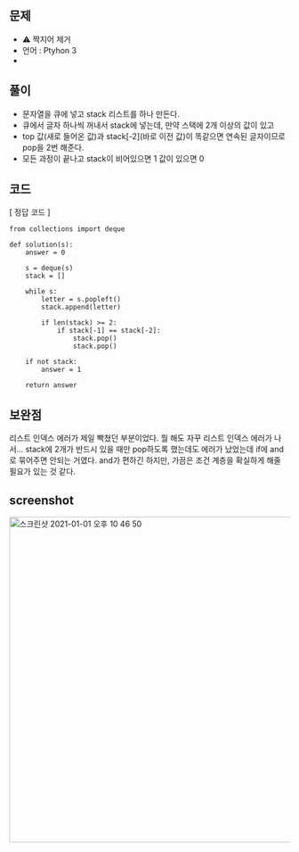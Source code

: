 ## 문제
- ⚠️ 짝지어 제거
- 언어 : Ptyhon 3
- 


## 풀이
- 문자열을 큐에 넣고 stack 리스트를 하나 만든다.
- 큐에서 글자 하나씩 꺼내서 stack에 넣는데, 만약 스택에 2개 이상의 값이 있고
- top 값(새로 들어온 값)과 stack[-2](바로 이전 값)이 똑같으면 연속된 글자이므로 pop을 2번 해준다.
- 모든 과정이 끝나고 stack이 비어있으면 1 값이 있으면 0

## 코드

[ 정답 코드 ]
```
from collections import deque

def solution(s):
    answer = 0

    s = deque(s)
    stack = []
    
    while s:
        letter = s.popleft()
        stack.append(letter)
        
        if len(stack) >= 2:
            if stack[-1] == stack[-2]:
                stack.pop()
                stack.pop()
            
    if not stack:
        answer = 1
              
    return answer
```

## 보완점

리스트 인덱스 에러가 제일 빡쳤던 부분이었다. 뭘 해도 자꾸 리스트 인덱스 에러가 나서...
stack에 2개가 반드시 있을 때만 pop하도록 했는데도 에러가 났었는데 if에 and로 묶어주면 안되는 거였다. and가 편하긴 하지만, 가끔은 조건 계층을
확실하게 해줄 필요가 있는 것 같다.

## screenshot

<img width="584" alt="스크린샷 2021-01-01 오후 10 46 50" src="https://user-images.githubusercontent.com/35520314/103439799-77d7f300-4c83-11eb-825c-7951fc49a85b.png">



